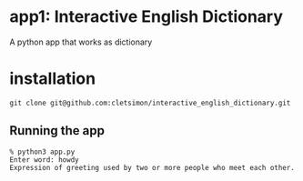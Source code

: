 # app1: Interactive English Dictionary

A python app that works as dictionary

# installation
```
git clone git@github.com:cletsimon/interactive_english_dictionary.git
```

## Running the app
```
% python3 app.py
Enter word: howdy
Expression of greeting used by two or more people who meet each other.
```

